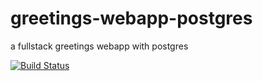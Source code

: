 # greetings-webapp-postgres
a fullstack greetings webapp with postgres 

[![Build Status](https://travis-ci.org/siphera/Book-list-webapp-postgres.svg?branch=master)](https://travis-ci.org/siphera/Book-list-webapp-postgres)
